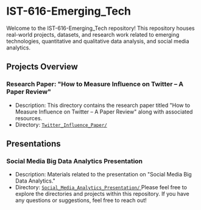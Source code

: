 # IST-616-Emerging_Tech 

Welcome to the IST-616-Emerging_Tech repository! This repository houses real-world projects, datasets, and research work related to emerging technologies, quantitative and qualitative data analysis, and social media analytics.

## Projects Overview

### Research Paper: "How to Measure Influence on Twitter – A Paper Review"
- Description: This directory contains the research paper titled "How to Measure Influence on Twitter – A Paper Review" along with associated resources.
- Directory: [`Twitter_Influence_Paper/`](https://github.com/DhruvilPanchal205/IST-616-Emerging_Tech./blob/c03a4d0c0e5042c3816f99445a9bae30a6867ba9/Research%20Paper%20by%20Dhruvil%20Panchal.docx)

## Presentations

### Social Media Big Data Analytics Presentation
- Description: Materials related to the presentation on "Social Media Big Data Analytics."
- Directory: [`Social_Media_Analytics_Presentation/`
](https://github.com/DhruvilPanchal205/IST-616-Emerging_Tech./blob/c03a4d0c0e5042c3816f99445a9bae30a6867ba9/SOCIAL%20MEDIA%20BIG%20DATA%20ANALYTICS%20%E2%80%93%20%20A%20SURVEY%20v4.pptx)
Please feel free to explore the directories and projects within this repository. If you have any questions or suggestions, feel free to reach out!
